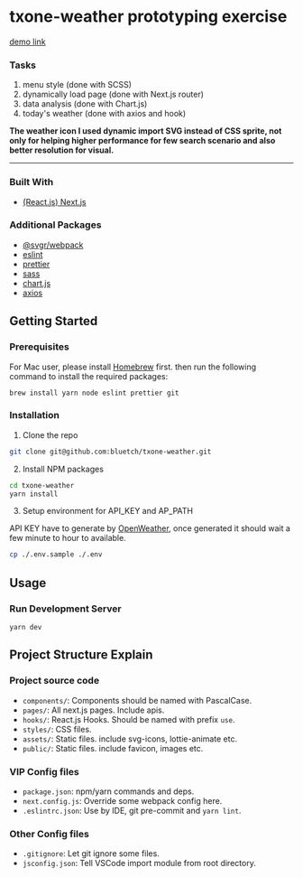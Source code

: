 # txone-weather prototyping exercise

[demo link](https://txone-weather.vercel.app/)

### Tasks

1. menu style (done with SCSS)
2. dynamically load page (done with Next.js router)
3. data analysis (done with Chart.js)
4. today's weather (done with axios and hook)

<strong>The weather icon I used dynamic import SVG instead of CSS sprite, not only for helping higher performance for few search scenario and also better resolution for visual.</strong>

---

### Built With

- [(React.js) Next.js](https://nextjs.org/)

### Additional Packages

- [@svgr/webpack](https://react-svgr.com/docs/webpack/)
- [eslint](https://eslint.org)
- [prettier](https://prettier.io/)
- [sass](https://sass-lang.com/)
- [chart.js](https://www.chartjs.org/)
- [axios](https://axios-http.com/)

## Getting Started

### Prerequisites

For Mac user, please install [Homebrew](https://brew.sh/) first.
then run the following command to install the required packages:

```
brew install yarn node eslint prettier git
```

### Installation

1. Clone the repo

```sh
git clone git@github.com:bluetch/txone-weather.git
```


2. Install NPM packages

```sh
cd txone-weather
yarn install
```


3. Setup environment for API_KEY and AP_PATH

API KEY have to generate by [OpenWeather](https://home.openweathermap.org/), once generated it should wait a few minute to hour to available.

```sh
cp ./.env.sample ./.env
```


<!-- USAGE EXAMPLES -->

## Usage

### Run Development Server

```
yarn dev
```

## Project Structure Explain

### Project source code

- `components/`: Components should be named with PascalCase.
- `pages/`: All next.js pages. Include apis.
- `hooks/`: React.js Hooks. Should be named with prefix `use`.
- `styles/`: CSS files.
- `assets/`: Static files. include svg-icons, lottie-animate etc.
- `public/`: Static files. include favicon, images etc.

### VIP Config files

- `package.json`: npm/yarn commands and deps.
- `next.config.js`: Override some webpack config here.
- `.eslintrc.json`: Use by IDE, git pre-commit and `yarn lint`.

### Other Config files

- `.gitignore`: Let git ignore some files.
- `jsconfig.json`: Tell VSCode import module from root directory.
